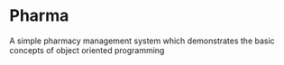 # Pharma
A simple pharmacy management system which demonstrates the basic concepts of object oriented programming 
